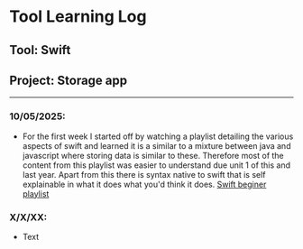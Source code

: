 # Tool Learning Log

## Tool: **Swift**

## Project: **Storage app**

---

### 10/05/2025:
* For the first week I started off by watching a playlist detailing the various aspects of swift and learned it is a similar to a mixture between java and javascript where storing data is similar to these. Therefore most of the content from this playlist was easier to understand due unit 1 of this and last year. Apart from this there is syntax native to swift that is self explainable in what it does what you'd think it does. 
[Swift beginer playlist](https://www.youtube.com/playlist?list=PLwvDm4VfkdpiLvzZFJI6rVIBtdolrJBVB)

### X/X/XX:
* Text


<!--
* Links you used today (websites, videos, etc)
* Things you tried, progress you made, etc
* Challenges, a-ha moments, etc
* Questions you still have
* What you're going to try next
-->
